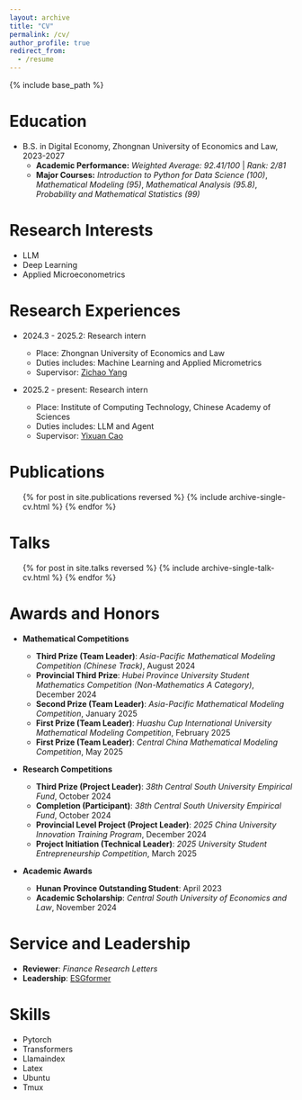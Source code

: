 ```yaml
---
layout: archive
title: "CV"
permalink: /cv/
author_profile: true
redirect_from:
  - /resume
---
```


{% include base_path %}

Education
======
* B.S. in Digital Economy, Zhongnan University of Economics and Law, 2023-2027
  - **Academic Performance:** *Weighted Average: 92.41/100* | *Rank: 2/81*
  - **Major Courses:** *Introduction to Python for Data Science (100)*, *Mathematical Modeling (95)*, *Mathematical Analysis (95.8)*, *Probability and Mathematical Statistics (99)*

Research Interests
======
- LLM
- Deep Learning
- Applied Microeconometrics
  
Research Experiences
======
* 2024.3 - 2025.2: Research intern
  * Place: Zhongnan University of Economics and Law
  * Duties includes: Machine Learning and Applied Micrometrics
  * Supervisor: [Zichao Yang](https://www.yzc.me)
 
* 2025.2 - present: Research intern
  * Place: Institute of Computing Technology, Chinese Academy of Sciences
  * Duties includes: LLM and Agent
  * Supervisor: [Yixuan Cao](https://yixuancao.github.io/)

Publications
======
  <ul>{% for post in site.publications reversed %}
    {% include archive-single-cv.html %}
  {% endfor %}</ul>
  
Talks
======
  <ul>{% for post in site.talks reversed %}
    {% include archive-single-talk-cv.html  %}
  {% endfor %}</ul>
  
<!--
Teaching
======
  <ul>{% for post in site.teaching reversed %}
    {% include archive-single-cv.html %}
  {% endfor %}</ul>
-->

Awards and Honors
======
* **Mathematical Competitions**
  * **Third Prize (Team Leader)**: *Asia-Pacific Mathematical Modeling Competition (Chinese Track)*, August 2024
  * **Provincial Third Prize**: *Hubei Province University Student Mathematics Competition (Non-Mathematics A Category)*, December 2024
  * **Second Prize (Team Leader)**: *Asia-Pacific Mathematical Modeling Competition*, January 2025
  * **First Prize (Team Leader)**: *Huashu Cup International University Mathematical Modeling Competition*, February 2025
  * **First Prize (Team Leader)**: *Central China Mathematical Modeling Competition*, May 2025

* **Research Competitions**
  * **Third Prize (Project Leader)**: *38th Central South University Empirical Fund*, October 2024
  * **Completion (Participant)**: *38th Central South University Empirical Fund*, October 2024
  * **Provincial Level Project (Project Leader)**: *2025 China University Innovation Training Program*, December 2024
  * **Project Initiation (Technical Leader)**: *2025 University Student Entrepreneurship Competition*, March 2025

* **Academic Awards**
  * **Hunan Province Outstanding Student**: April 2023
  * **Academic Scholarship**: *Central South University of Economics and Law*, November 2024

Service and Leadership
======
* **Reviewer**: *Finance Research Letters* 
* **Leadership**: [ESGformer](https://github.com/Zhanli-Li/ESG-Topic-Model)

Skills
======
* Pytorch
* Transformers
* Llamaindex
* Latex
* Ubuntu
* Tmux
